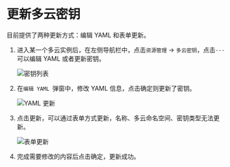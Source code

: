 # 更新多云密钥

目前提供了两种更新方式：编辑 YAML 和表单更新。

1. 进入某一个多云实例后，在左侧导航栏中，点击`资源管理` -> `多云密钥`，点击`···`可以编辑 YAML 或者更新密钥。

    ![密钥列表](https://docs.daocloud.io/daocloud-docs-images/docs/kairship/images/update-secret01.png)

2. 在`编辑 YAML `弹窗中，修改 YAML 信息，点击确定则更新了密钥。

    ![YAML 更新](https://docs.daocloud.io/daocloud-docs-images/docs/kairship/images/update-secret02.png)

3. 点击更新，可以通过表单方式更新，名称、多云命名空间、密钥类型无法更新。

    ![表单更新](https://docs.daocloud.io/daocloud-docs-images/docs/kairship/images/update-secret03.png)

4. 完成需要修改的内容后点击确定，更新成功。

